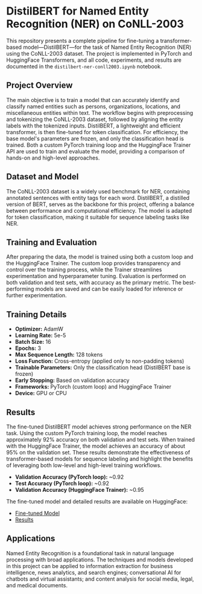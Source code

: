 # DistilBERT for Named Entity Recognition (NER) on CoNLL-2003

This repository presents a complete pipeline for fine-tuning a transformer-based model—DistilBERT—for the task of Named Entity Recognition (NER) using the CoNLL-2003 dataset. The project is implemented in PyTorch and HuggingFace Transformers, and all code, experiments, and results are documented in the `distilbert-ner-conll2003.ipynb` notebook.

## Project Overview

The main objective is to train a model that can accurately identify and classify named entities such as persons, organizations, locations, and miscellaneous entities within text. The workflow begins with preprocessing and tokenizing the CoNLL-2003 dataset, followed by aligning the entity labels with the tokenized inputs. DistilBERT, a lightweight and efficient transformer, is then fine-tuned for token classification. For efficiency, the base model's parameters are frozen, and only the classification head is trained. Both a custom PyTorch training loop and the HuggingFace Trainer API are used to train and evaluate the model, providing a comparison of hands-on and high-level approaches.

## Dataset and Model

The CoNLL-2003 dataset is a widely used benchmark for NER, containing annotated sentences with entity tags for each word. DistilBERT, a distilled version of BERT, serves as the backbone for this project, offering a balance between performance and computational efficiency. The model is adapted for token classification, making it suitable for sequence labeling tasks like NER.

## Training and Evaluation

After preparing the data, the model is trained using both a custom loop and the HuggingFace Trainer. The custom loop provides transparency and control over the training process, while the Trainer streamlines experimentation and hyperparameter tuning. Evaluation is performed on both validation and test sets, with accuracy as the primary metric. The best-performing models are saved and can be easily loaded for inference or further experimentation.

## Training Details

- **Optimizer:** AdamW
- **Learning Rate:** 5e-5
- **Batch Size:** 16
- **Epochs:** 3
- **Max Sequence Length:** 128 tokens
- **Loss Function:** Cross-entropy (applied only to non-padding tokens)
- **Trainable Parameters:** Only the classification head (DistilBERT base is frozen)
- **Early Stopping:** Based on validation accuracy
- **Frameworks:** PyTorch (custom loop) and HuggingFace Trainer
- **Device:** GPU or CPU

## Results

The fine-tuned DistilBERT model achieves strong performance on the NER task. Using the custom PyTorch training loop, the model reaches approximately 92% accuracy on both validation and test sets. When trained with the HuggingFace Trainer, the model achieves an accuracy of about 95% on the validation set. These results demonstrate the effectiveness of transformer-based models for sequence labeling and highlight the benefits of leveraging both low-level and high-level training workflows.

- **Validation Accuracy (PyTorch loop):** ~0.92
- **Test Accuracy (PyTorch loop):** ~0.92
- **Validation Accuracy (HuggingFace Trainer):** ~0.95

The fine-tuned model and detailed results are available on HuggingFace:
- [Fine-tuned Model](https://huggingface.co/aren-golazizian/distilbert-ner-finetuned-conll2003)
- [Results](https://huggingface.co/aren-golazizian/results)

## Applications

Named Entity Recognition is a foundational task in natural language processing with broad applications. The techniques and models developed in this project can be applied to information extraction for business intelligence, news analytics, and search engines; conversational AI for chatbots and virtual assistants; and content analysis for social media, legal, and medical documents.
